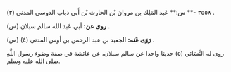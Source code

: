 ٣٥٥٨ -** س:** عَبد المَلِك بن مروان بْن الحارث بْن أَبي ذباب الدوسي المدني (٣) .

**روى عن:** أبي عَبد الله سالم سبلان (س) .

**رَوَى عَنه:** الجعيد بن عبد الرحمن بن أوس المدني (٤) (س) .

روى له النَّسَائي (٥) حديثا واحدا عن سالم سبلان، عن عائشة في صفة وضوء رسول اللَّهِ صلى الله عليه وسلم.